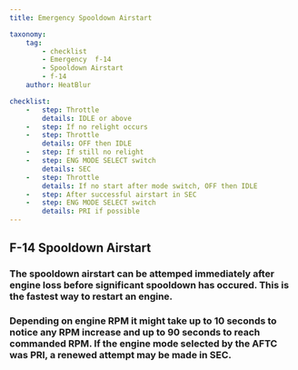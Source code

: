 ```yaml
---
title: Emergency Spooldown Airstart

taxonomy:
    tag:
        - checklist
        - Emergency  f-14
        - Spooldown Airstart
        - f-14
    author: HeatBlur

checklist:
    -   step: Throttle
        details: IDLE or above
    -   step: If no relight occurs
    -   step: Throttle
        details: OFF then IDLE
    -   step: If still no relight
    -   step: ENG MODE SELECT switch
        details: SEC
    -   step: Throttle
        details: If no start after mode switch, OFF then IDLE
    -   step: After successful airstart in SEC
    -   step: ENG MODE SELECT switch
        details: PRI if possible
---
```


## F-14 Spooldown Airstart
### The spooldown airstart can be attemped immediately after engine loss before significant spooldown has occured. This is the fastest way to restart an engine.

### Depending on engine RPM it might take up to 10 seconds to notice any RPM increase and up to 90 seconds to reach commanded RPM. If the engine mode selected by the AFTC was PRI, a renewed attempt may be made in SEC.